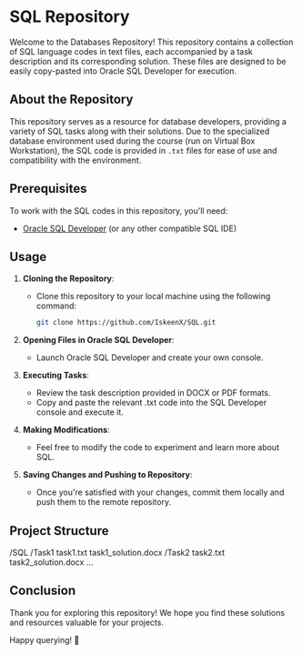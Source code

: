 # SQL Repository

Welcome to the Databases Repository! This repository contains a collection of SQL language codes in text files, each accompanied by a task description and its corresponding solution. These files are designed to be easily copy-pasted into Oracle SQL Developer for execution.

## About the Repository

This repository serves as a resource for database developers, providing a variety of SQL tasks along with their solutions. Due to the specialized database environment used during the course (run on Virtual Box Workstation), the SQL code is provided in `.txt` files for ease of use and compatibility with the environment.

## Prerequisites

To work with the SQL codes in this repository, you'll need:

- [Oracle SQL Developer](https://www.oracle.com/tools/downloads/sqldev-downloads.html) (or any other compatible SQL IDE)

## Usage

1. **Cloning the Repository**:
   - Clone this repository to your local machine using the following command:
     ```bash
     git clone https://github.com/IskeenX/SQL.git
     ```

2. **Opening Files in Oracle SQL Developer**:
   - Launch Oracle SQL Developer and create your own console.

3. **Executing Tasks**:
   - Review the task description provided in DOCX or PDF formats.
   - Copy and paste the relevant .txt code into the SQL Developer console and execute it.

4. **Making Modifications**:
   - Feel free to modify the code to experiment and learn more about SQL.

5. **Saving Changes and Pushing to Repository**:
   - Once you're satisfied with your changes, commit them locally and push them to the remote repository.

## Project Structure

/SQL
  /Task1
    task1.txt
    task1_solution.docx
/Task2
    task2.txt
    task2_solution.docx
...

## Conclusion

Thank you for exploring this repository! We hope you find these solutions and resources valuable for your projects.

Happy querying! 🎉
